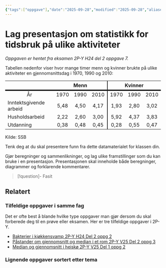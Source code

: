 ```yaml
---
{"tags":["oppgave"],"date":"2025-09-28","modified":"2025-09-28","aliases":[],"dg-publish":true,"temaer":["presenter statistikk"],"fag":["2p-y"],"eksamen":"h24","del":2,"oppgave":7,"title":"Lag presentasjon om statistikk for tidsbruk på ulike aktiviteter","source":null,"todo":["fasit","løsningsforslag"],"permalink":"/lag-presentasjon-om-statistikk-for-tidsbruk-pa-ulike-aktiviteter/","dgPassFrontmatter":true}
---
```



# Lag presentasjon om statistikk for tidsbruk på ulike aktiviteter

<p><span><em>Oppgaven er hentet fra eksamen 2P-Y H24 del 2 oppgave 7.</em></span></p>

Tabellen nedenfor viser hvor mange timer menn og kvinner brukte på ulike aktiviteter en gjennomsnittsdag i 1970, 1990 og 2010:  

<table style="text-align: center;"> <tr> <th style="border-bottom: 3pt solid; "></th> <th colspan=3 style="border-bottom: 3pt solid; border-right: 2pt solid">Menn</th> <th colspan=3 style="border-bottom: 3pt solid;">Kvinner</th> </tr> <tr> <td>År</td> <td>1970</td> <td>1990</td> <td style="border-right: 2pt solid">2010</td> <td>1970</td> <td>1990</td> <td>2010</td> </tr> <tr> <td style="text-align: left;">Inntektsgivende arbeid</td> <td> 5,48 </td> <td> 4,50 </td> <td style="border-right: 2pt solid"> 4,17 </td> <td> 1,93 </td> <td> 2,80 </td> <td> 3,02 </td> </tr> <tr> <td style="text-align: left;">Husholdsarbeid</td> <td> 2,22 </td> <td> 2,60 </td> <td style="border-right: 2pt solid"> 3,00 </td> <td> 5,92 </td> <td> 4,37 </td> <td> 3,83 </td> </tr> <tr> <td style="text-align: left;">Utdanning</td> <td> 0,38 </td> <td> 0,48 </td> <td style="border-right: 2pt solid"> 0,45 </td> <td> 0,28 </td> <td> 0,55 </td> <td> 0,47 </td> </tr> </table>
Kilde: SSB  

Tenk deg at du skal presentere funn fra dette datamaterialet for klassen din.

Gjør beregninger og sammenlikninger, og lag ulike framstillinger som du kan bruke i en presentasjon. Presentasjonen skal inneholde både beregninger, diagrammer og forklarende kommentarer.

>[!question]- Fasit
> 
>

## Relatert
<h3><span>Tilfeldige oppgaver i samme fag</span></h3><p><span>Det er ofte best å blande hvilke type oppgaver man gjør dersom du skal forberede deg til en prøve eller eksamen. Her er tre tilfeldige oppgaver i 2P-Y.</span></p><div><ul class="dataview list-view-ul"><li><span><a data-tooltip-position="top" aria-label="Bakterier i kjøkkensvamp.md" data-href="Bakterier i kjøkkensvamp.md" href="Bakterier i kjøkkensvamp.md" class="internal-link" target="_blank" rel="noopener nofollow">Bakterier i kjøkkensvamp 2P-Y H24 Del 2 oppg 2</a></span></li><li><span><a data-tooltip-position="top" aria-label="Påstander om gjennomsnitt og median i et rom.md" data-href="Påstander om gjennomsnitt og median i et rom.md" href="Påstander om gjennomsnitt og median i et rom.md" class="internal-link" target="_blank" rel="noopener nofollow">Påstander om gjennomsnitt og median i et rom 2P-Y V25 Del 2 oppg 3</a></span></li><li><span><a data-tooltip-position="top" aria-label="Median og gjennomsnitt i heiskø.md" data-href="Median og gjennomsnitt i heiskø.md" href="Median og gjennomsnitt i heiskø.md" class="internal-link" target="_blank" rel="noopener nofollow">Median og gjennomsnitt i heiskø 2P-Y V25 Del 1 oppg 2</a></span></li></ul></div><h3><span>Lignende oppgaver sortert etter tema</span></h3>
